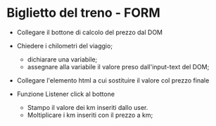 # Biglietto del treno - FORM

- Collegare il bottone di calcolo del prezzo dal DOM

- Chiedere i chilometri del viaggio;
    - dichiarare una variabile;
    - assegnare alla variabile il valore preso dall'input-text del DOM;

- Collegare l'elemento html a cui sostituire il valore col prezzo finale

- Funzione Listener click al bottone
    - Stampo il valore dei km inseriti dallo user.
    - Moltiplicare i km inseriti con il prezzo a km;